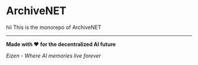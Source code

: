 # ArchiveNET

hii This is the monorepo of ArchiveNET

---

**Made with ❤️ for the decentralized AI future**

_Eizen - Where AI memories live forever_
